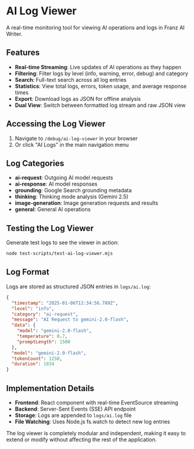 # AI Log Viewer

A real-time monitoring tool for viewing AI operations and logs in Franz AI Writer.

## Features

- **Real-time Streaming**: Live updates of AI operations as they happen
- **Filtering**: Filter logs by level (info, warning, error, debug) and category
- **Search**: Full-text search across all log entries
- **Statistics**: View total logs, errors, token usage, and average response times
- **Export**: Download logs as JSON for offline analysis
- **Dual View**: Switch between formatted log stream and raw JSON view

## Accessing the Log Viewer

1. Navigate to `/debug/ai-log-viewer` in your browser
2. Or click "AI Logs" in the main navigation menu

## Log Categories

- **ai-request**: Outgoing AI model requests
- **ai-response**: AI model responses
- **grounding**: Google Search grounding metadata
- **thinking**: Thinking mode analysis (Gemini 2.5)
- **image-generation**: Image generation requests and results
- **general**: General AI operations

## Testing the Log Viewer

Generate test logs to see the viewer in action:

```bash
node test-scripts/test-ai-log-viewer.mjs
```

## Log Format

Logs are stored as structured JSON entries in `logs/ai.log`:

```json
{
  "timestamp": "2025-01-06T12:34:56.789Z",
  "level": "info",
  "category": "ai-request",
  "message": "AI Request to gemini-2.0-flash",
  "data": {
    "model": "gemini-2.0-flash",
    "temperature": 0.7,
    "promptLength": 1500
  },
  "model": "gemini-2.0-flash",
  "tokenCount": 1250,
  "duration": 1834
}
```

## Implementation Details

- **Frontend**: React component with real-time EventSource streaming
- **Backend**: Server-Sent Events (SSE) API endpoint
- **Storage**: Logs are appended to `logs/ai.log` file
- **File Watching**: Uses Node.js fs.watch to detect new log entries

The log viewer is completely modular and independent, making it easy to extend or modify without affecting the rest of the application.